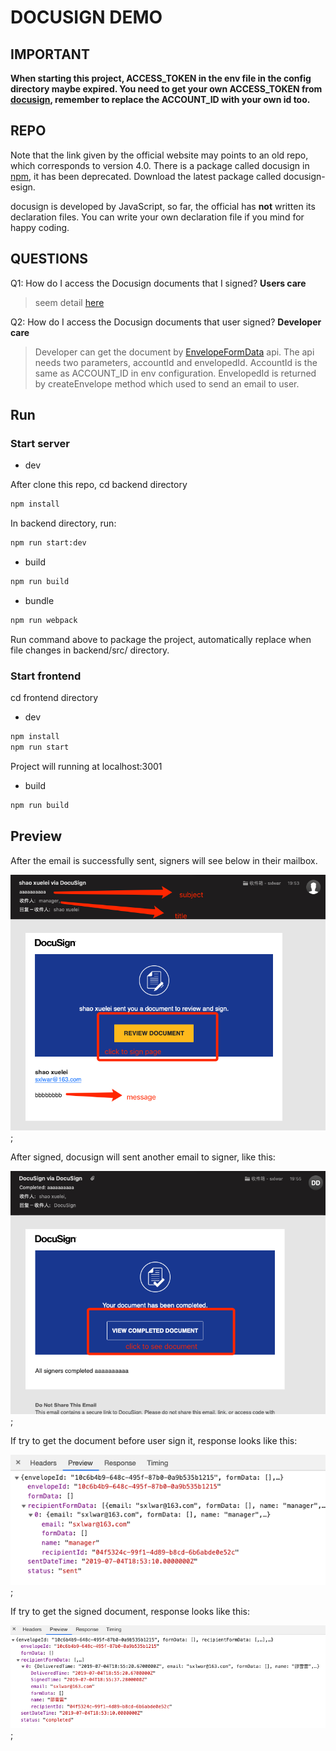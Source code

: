 # DOCUSIGN DEMO

## IMPORTANT

**When starting this project, ACCESS_TOKEN in the env file in the config directory maybe expired. You need to get your own ACCESS_TOKEN from [docusign](https://developers.docusign.com), remember to replace the ACCOUNT_ID with your own id too.**

## REPO

Note that the link given by the official website may points to an old repo, which corresponds to version 4.0. There is a package called docusign in [npm](https://www.npmjs.com/package/docusign), it has been deprecated. Download the latest package called docusign-esign.

docusign is developed by JavaScript, so far, the official has **not** written its declaration files. You can write your own declaration file if you mind for happy coding.

## QUESTIONS

Q1: How do I access the Docusign documents that I signed? **Users care**

> seem detail [here](https://support.docusign.com/en/articles/How-do-I-access-the-DocuSign-documents-that-I-signed)

Q2: How do I access the Docusign documents that user signed? **Developer care**

> Developer can get the document by [EnvelopeFormData](https://developers.docusign.com/esign-rest-api/reference/Envelopes/EnvelopeFormData/get) api. The api needs two parameters, accountId and envelopedId. AccountId is the same as ACCOUNT_ID in env configuration. EnvelopedId is returned by createEnvelope method which used to send an email to user.

## Run

### Start server

- dev

After clone this repo, cd backend directory

```bash
npm install
```

In backend directory, run:

```bash
npm run start:dev
```

- build

```bash
npm run build
```

- bundle

```bash
npm run webpack
```

Run command above to package the project, automatically replace when file changes in backend/src/ directory.

### Start frontend

cd frontend directory

- dev

```bash
npm install
npm run start
```

Project will running at localhost:3001

- build

```bash
npm run build
```

## Preview

After the email is successfully sent, signers will see below in their mailbox.

![email_1](./backend/img/before_sign.png);

After signed, docusign will sent another email to signer, like this:

![email_2](./backend/img/after_sign.png);

If try to get the document before user sign it, response looks like this:

![response_1](./backend/img/formdata_before_sign.png);

If try to get the signed document, response looks like this:

![response_1](./backend/img/formdata_after_sign.png);
